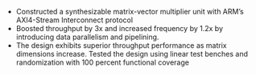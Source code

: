 - Constructed a synthesizable matrix-vector multiplier unit with ARM’s AXI4-Stream Interconnect protocol
- Boosted throughput by 3x and increased frequency by 1.2x by introducing data parallelism and pipelining. 
- The design exhibits superior throughput performance as matrix dimensions increase. Tested the design using linear
  test benches and randomization with 100 percent functional coverage
